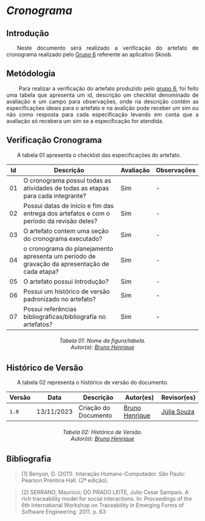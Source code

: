 # ***Cronograma***

## **Introdução**
<p align="justify">
&emsp;&emsp;Neste documento será realizado a verificação do artefato de cronograma realizado pelo <a href="https://requisitos-de-software.github.io/2023.2-Skoob/">Grupo 6</a> referente ao aplicativo Skoob.
</p>

## **Metódologia**
<p align="justify">
&emsp;&emsp; Para realizar a verificação do artefato produzido pelo <a href="https://requisitos-de-software.github.io/2023.2-Skoob/">grupo 6</a>, foi feito uma tabela que apresenta um id, descrição um checklist denominado de avaliação e um campo para observações, onde na descrição contém as especificações ideais para o artefato e na avalição pode receber um sim ou não como resposta para cada especificação levando em conta que a avaliação só recebera um sim se a especificação for atendida.
</p>

## **Verificação Cronograma**
<p align="justify">
&emsp;&emsp;A tabela 01 apresenta o checklist das especificações do artefato. 
</p>

| Id | Descrição                                                                                    | Avaliação | Observações |
|----|----------------------------------------------------------------------------------------------|-----------|-------------|
| 01 | O cronograma possui todas as atividades de todas as etapas para cada integrante?             | Sim       | -           |
| 02 | Possui datas de início e fim das entrega dos artefatos e com o período da revisão deles?     | Sim       | -           |
| 03 | O artefato contem uma seção do cronograma executado?                                         | Sim       | -           |
| 04 | o cronograma do planejamento apresenta um período de gravação da apresentação de cada etapa? | Sim       | -           |
| 05 | O artefato possui Introdução?                                                                | Sim       | -           |
| 06 | Possui um histórico de versão padronizado no artefato?                                       | Sim       | -           |
| 07 | Possui referências bibliográficas/bibliografia no artefatos?                                 | Sim       | -           |

<p align="justify">
<h6 align = "center"> Tabela 01: Nome da figura/tabela.
<br> Autor(a): <a href="https://github.com/BrunoHenrique00">Bruno Henrique</a></h6>
</p>

## **Histórico de Versão**
<p align="justify">
&emsp;&emsp;A tabela 02 representa o histórico de versão do documento.
</p>

| Versão | Data       | Descrição            | Autor(es)                                            | Revisor(es)                                   |
|--------|------------|----------------------|------------------------------------------------------|-----------------------------------------------|
| `1.0`  | 13/11/2023 | Criação do Documento | [Bruno Henrique](https://github.com/BrunoHenrique00) | [Júlia Souza](https://github.com/JuliaSSouza) |
<h6  align = "center"> Tabela 02: Histórico de Versão.
<br> Autor(a): <a href="https://github.com/CarolinaBarb">Bruno Henrique</a></h6>

## **Bibliografia**
>[1] Benyon, D. (2011). Interação Humano-Computador. São Paulo: Pearson Prentice Hall. (2ª edição).

>[2] SERRANO, Maurício; DO PRADO LEITE, Julio Cesar Sampaio. A rich traceability model for social interactions. In: Proceedings of the 6th International Workshop on Traceability in Emerging Forms of Software Engineering. 2011. p. 63